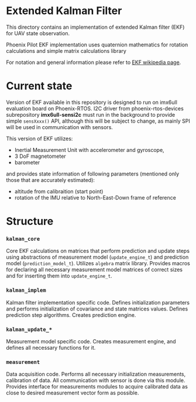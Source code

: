# Extended Kalman Filter

This directory contains an implementation of extended Kalman filter (EKF) for UAV state observation. 

Phoenix Pilot EKF implementation uses quaternion mathematics for rotation calculations and simple matrix calculations library

For notation and general information please refer to [EKF wikipedia page](https://en.wikipedia.org/wiki/Extended_Kalman_filter).

# Current state

Version of EKF available in this repository is designed to run on imx6ull evaluation board on Phoenix-RTOS. I2C driver from phoenix-rtos-devices subrepository __imx6ull-sensi2c__ must run in the background to provide simple `sensXxxx()` API, although this will be subject to change, as mainly SPI will be used in communication with sensors.

This version of EKF utilizes:
 - Inertial Measurement Unit with accelerometer and gyroscope,
 - 3 DoF magnetometer
 - barometer

and provides state information of following parameters (mentioned only those that are accurately estimated):
 - altitude from calibraition (start point)
 - rotation of the IMU relative to North-East-Down frame of reference

# Structure

 ### `kalman_core`
 Core EKF calculations on matrices that perform prediction and update steps using abstractions of measurement model (`update_engine_t`) and prediction model (`prediction_model_t`). Utilizes `algebra` matrix library. Provides macros for declaring all necessary measurement model matrices of correct sizes and for inserting them into `update_engine_t`. 

 ### `kalman_implem`
 Kalman filter implementation specific code. Defines initialization parameters and performs initialization of covariance and state matrices values. Defines prediction step algorithms. Creates prediction engine.

 ### `kalman_update_*`
 Measurement model specific code. Creates measurement engine, and defines all necessary functions for it.

 ### `measurement`
 Data acquisition code. Performs all necessary initialization measurements, calibration of data. All communication with sensor is done via this module. Provides interface for measurements modules to acquire calibrated data as close to desired measurement vector form as possible.
